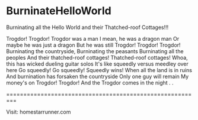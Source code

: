 # BurninateHelloWorld
Burninating all the Hello World and their Thatched-roof Cottages!!!


Trogdor!
Trogdor!
Trogdor was a man
I mean, he was a dragon man
Or maybe he was just a dragon
But he was still Trogdor!
Trogdor!
Trogdor!
Burninating the countryside,
Burninating the peasants
Burninating all the peoples
And their thatched-roof cottages!
Thatched-roof cottages!
Whoa, this has wicked dueling guitar solos
It's like squeedly versus meedley over here
Go squeedly!
Go squeedly!
Squeedly wins!
When all the land is in ruins
And burnination has forsaken the countryside
Only one guy will remain
My money's on
Trogdor!
Trogdor!
And the Trogdor comes in the night . . 

=========================================================

Visit: homestarrunner.com
